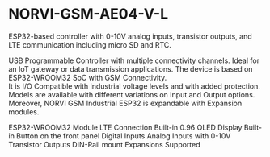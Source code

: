 # NORVI-GSM-AE04-V-L
ESP32-based controller with 0-10V analog inputs, transistor outputs, and LTE communication including micro SD and RTC.

USB Programmable Controller with multiple connectivity channels. 
Ideal for an IoT gateway or data transmission applications. 
The device is based on ESP32-WROOM32 SoC with GSM Connectivity.  
It is I/O Compatible with industrial voltage levels and with added protection. 
Models are available with different variations on Input and Output options. 
Moreover, NORVI GSM Industrial ESP32 is expandable with Expansion modules. 

ESP32-WROOM32 Module
LTE Connection
Built-in 0.96 OLED Display
Built-in Button on the front panel
Digital Inputs
Analog Inputs with 0-10V
Transistor Outputs
DIN-Rail mount
Expansions Supported
